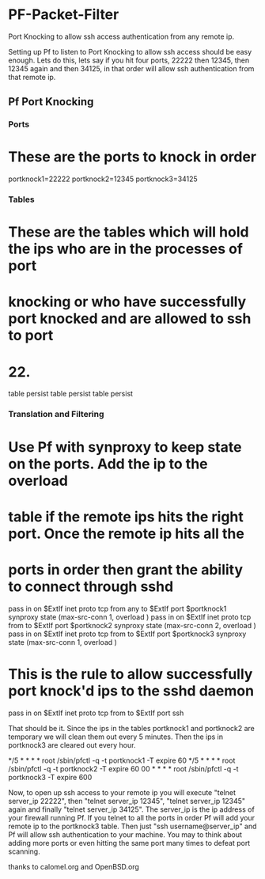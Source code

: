 # PF-Packet-Filter
 Port Knocking to allow ssh access authentication from any remote ip.
 
 

Setting up Pf to listen to Port Knocking to allow ssh access should be easy enough. 
Lets do this, lets say if you hit four ports, 22222 then 12345, then 12345 again and then 34125,
in that order will allow ssh authentication from that remote ip.


## Pf Port Knocking 

### Ports
# These are the ports to knock in order
  portknock1=22222
  portknock2=12345
  portknock3=34125

### Tables ###
# These are the tables which will hold the ips who are in the processes of port
# knocking or who have successfully port knocked and are allowed to ssh to port
# 22.
  table <portknock1> persist
  table <portknock2> persist
  table <portknock3> persist

### Translation and Filtering ###
# Use Pf with synproxy to keep state on the ports. Add the ip to the overload
# table if the remote ips hits the right port. Once the remote ip hits all the
# ports in order then grant the ability to connect through sshd
 pass in on $ExtIf inet proto tcp from any to $ExtIf port $portknock1 synproxy state (max-src-conn 1, overload <portknock1>)
 pass in on $ExtIf inet proto tcp from <portknock1> to $ExtIf port $portknock2 synproxy state (max-src-conn 2, overload <portknock2>)
 pass in on $ExtIf inet proto tcp from <portknock2> to $ExtIf port $portknock3 synproxy state (max-src-conn 1, overload <portknock3>)

# This is the rule to allow successfully port knock'd ips to the sshd daemon
 pass in on $ExtIf inet proto tcp from <portknock3> to $ExtIf port ssh

That should be it. Since the ips in the tables portknock1 and portknock2 are temporary we will clean them out every 5 minutes. Then the ips in portknock3 are cleared out every hour.

*/5 * * * * root /sbin/pfctl -q -t portknock1 -T expire 60
*/5 * * * * root /sbin/pfctl -q -t portknock2 -T expire 60
00  * * * * root /sbin/pfctl -q -t portknock3 -T expire 600

Now, to open up ssh access to your remote ip you will execute "telnet server_ip 22222", then "telnet server_ip 12345",
 "telnet server_ip 12345" again and finally "telnet server_ip 34125".
 The server_ip is the ip address of your firewall running Pf. 
 If you telnet to all the ports in order Pf will add your remote ip to the portknock3 table.
 Then just "ssh username@server_ip" and Pf will allow ssh authentication to your machine.
 You may to think about adding more ports or even hitting the same port many times to defeat port scanning.
 
 thanks to calomel.org and OpenBSD.org 
